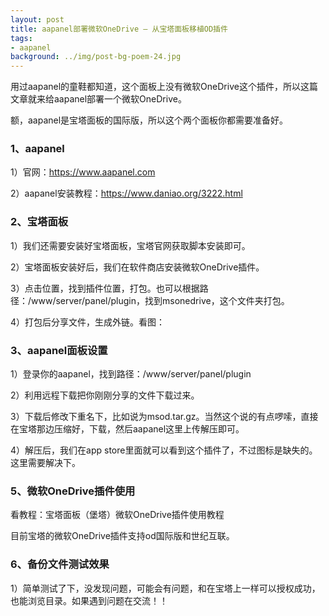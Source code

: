 ```yaml
---
layout: post
title: aapanel部署微软OneDrive – 从宝塔面板移植OD插件
tags:
- aapanel
background: ../img/post-bg-poem-24.jpg
---
```



用过aapanel的童鞋都知道，这个面板上没有微软OneDrive这个插件，所以这篇文章就来给aapanel部署一个微软OneDrive。

额，aapanel是宝塔面板的国际版，所以这个两个面板你都需要准备好。

### 1、aapanel
1）官网：https://www.aapanel.com

2）aapanel安装教程：https://www.daniao.org/3222.html

### 2、宝塔面板
1）我们还需要安装好宝塔面板，宝塔官网获取脚本安装即可。

2）宝塔面板安装好后，我们在软件商店安装微软OneDrive插件。

3）点击位置，找到插件位置，打包。也可以根据路径：/www/server/panel/plugin，找到msonedrive，这个文件夹打包。

4）打包后分享文件，生成外链。看图：

### 3、aapanel面板设置
1）登录你的aapanel，找到路径：/www/server/panel/plugin

2）利用远程下载把你刚刚分享的文件下载过来。

3）下载后修改下重名下，比如说为msod.tar.gz。当然这个说的有点啰嗦，直接在宝塔那边压缩好，下载，然后aapanel这里上传解压即可。

4）解压后，我们在app store里面就可以看到这个插件了，不过图标是缺失的。这里需要解决下。

### 5、微软OneDrive插件使用
看教程：宝塔面板（堡塔）微软OneDrive插件使用教程

目前宝塔的微软OneDrive插件支持od国际版和世纪互联。

### 6、备份文件测试效果
1）简单测试了下，没发现问题，可能会有问题，和在宝塔上一样可以授权成功，也能浏览目录。如果遇到问题在交流！！

